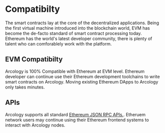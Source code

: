 # Compatibilty

The smart contracts lay at the core of the decentralized applications. Being the first virtual machine introduced into the blockchain world, EVM has become the de-facto standard of smart contract processing today. Ethereum has the world's latest developer community, there is plenty of talent who can comforablely work with the platform.

## EVM Compatibilty

Arcology is 100% Compatible with Ethereum at EVM level. Ethereum developer can continue use their Ethereum development toolchains to write smart contracts on Arcology. Moving existing Ethereum DApps to Arcology only takes minutes.

## APIs

Arcology supports all standard [Ethereum JSON RPC APIs.](https://github.com/ethereum/execution-apis). Etheruem network users may continue using their Ethereum frontend systems to interact with Arcology nodes.

